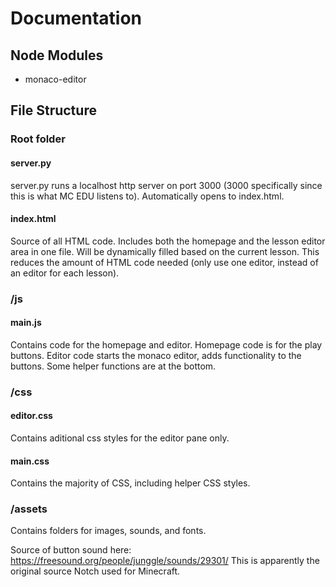 # Documentation

## Node Modules
* monaco-editor

## File Structure

### Root folder

#### server.py
server.py runs a localhost http server on port 3000 (3000 specifically since this is what MC EDU listens to). Automatically opens to index.html.

#### index.html
Source of all HTML code. Includes both the homepage and the lesson editor area in one file. Will be dynamically filled based on the current lesson. This reduces the amount of HTML code needed (only use one editor, instead of an editor for each lesson).

### /js
#### main.js
Contains code for the homepage and editor. Homepage code is for the play buttons. Editor code starts the monaco editor, adds functionality to the buttons. Some helper functions are at the bottom.

### /css
#### editor.css
Contains aditional css styles for the editor pane only.

#### main.css
Contains the majority of CSS, including helper CSS styles.

### /assets
Contains folders for images, sounds, and fonts.

Source of button sound here: https://freesound.org/people/junggle/sounds/29301/
This is apparently the original source Notch used for Minecraft.

